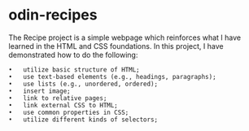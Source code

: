 # odin-recipes

The Recipe project is a simple webpage which reinforces what I have learned in the HTML and CSS foundations. In this project, I have demonstrated how to do the following:

    •   utilize basic structure of HTML;
    •   use text-based elements (e.g., headings, paragraphs);
    •   use lists (e.g., unordered, ordered);
    •   insert image;
    •   link to relative pages;
    •   link external CSS to HTML;
    •   use common properties in CSS;
    •   utilize different kinds of selectors;


